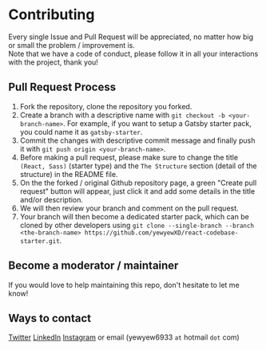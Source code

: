 # Contributing

Every single Issue and Pull Request will be appreciated, no matter how big or small the problem / improvement is.
<br>
Note that we have a code of conduct, please follow it in all your interactions with the project, thank you!

## Pull Request Process

1. Fork the repository, clone the repository you forked.
2. Create a branch with a descriptive name with `git checkout -b <your-branch-name>`. For example, if you want to setup a Gatsby starter pack, you could name it as `gatsby-starter`.
3. Commit the changes with descriptive commit message and finally push it with `git push origin <your-branch-name>`.
4. Before making a pull request, please make sure to change the title `(React, Sass)` (starter type) and the `The Structure` section (detail of the structure) in the README file.
5. On the the forked / original Github repository page, a green "Create pull request" button will appear, just click it and add some details in the title and/or description.
6. We will then review your branch and comment on the pull request.
7. Your branch will then become a dedicated starter pack, which can be cloned by other developers using `git clone --single-branch --branch <the-branch-name> https://github.com/yewyewXD/react-codebase-starter.git`.

## Become a moderator / maintainer

If you would love to help maintaining this repo, don't hesitate to let me know!

## Ways to contact

[Twitter](https://twitter.com/yewyewXD)
[LinkedIn](https://www.linkedin.com/in/yewyewxd/)
[Instagram](https://www.instagram.com/yewyewxd/)
or email (yewyew6933 `at` hotmail `dot` com)
